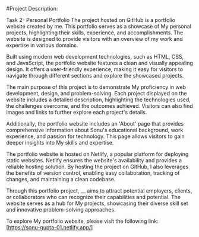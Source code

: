 #Project Description: 

Task 2- Personal Portfolio
The project hosted on GitHub is a portfolio website created by me. This portfolio serves as a showcase of My personal projects, highlighting their skills, experience, and accomplishments. The website is designed to provide visitors with an overview of my work and expertise in various domains.

Built using modern web development technologies, such as HTML, CSS, and JavaScript, the portfolio website features a clean and visually appealing design. It offers a user-friendly experience, making it easy for visitors to navigate through different sections and explore the showcased projects.

The main purpose of this project is to demonstrate My proficiency in web development, design, and problem-solving. Each project displayed on the website includes a detailed description, highlighting the technologies used, the challenges overcome, and the outcomes achieved. Visitors can also find images and links to further explore each project's details.

Additionally, the portfolio website includes an 'About' page that provides comprehensive information about Sonu's educational background, work experience, and passion for technology. This page allows visitors to gain deeper insights into My skills and expertise.

The portfolio website is hosted on Netlify, a popular platform for deploying static websites. Netlify ensures the website's availability and provides a reliable hosting solution. By hosting the project on GitHub, I also leverages the benefits of version control, enabling easy collaboration, tracking of changes, and maintaining a clean codebase.

Through this portfolio project, __ aims to attract potential employers, clients, or collaborators who can recognize their capabilities and potential. The website serves as a hub for My projects, showcasing their diverse skill set and innovative problem-solving approaches.

To explore My portfolio website, please visit the following link: [https://sonu-gupta-01.netlify.app/]
